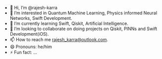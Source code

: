 - 👋 Hi, I’m @rajesh-karra
- 👀 I’m interested in Quantum Machine Learning, Physics informed Neural Networks, Swift Development.
- 🌱 I’m currently learning Swift, Qiskit, Artificial Intelligence.
- 💞️ I’m looking to collaborate on doing projects on Qiskit, PINNs and Swift Development(iOS).
- 📫 How to reach me rajesh_karra@outlook.com.
- 😄 Pronouns: he/him
- ⚡ Fun fact: ...

<!---
rajesh-karra/rajesh-karra is a ✨ special ✨ repository because its `README.md` (this file) appears on your GitHub profile.
You can click the Preview link to take a look at your changes.
--->
